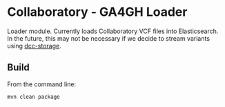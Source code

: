 # Collaboratory - GA4GH Loader

Loader module. Currently loads Collaboratory VCF files into Elasticsearch. In the future, this may not be necessary if we decide to stream variants using [dcc-storage](https://github.com/icgc-dcc/dcc-storage).

## Build

From the command line:

```shell
mvn clean package

```
